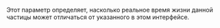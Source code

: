 Этот параметр определяет, насколько реальное время жизни данной частицы может отличаться от указанного в этом интерфейсе.